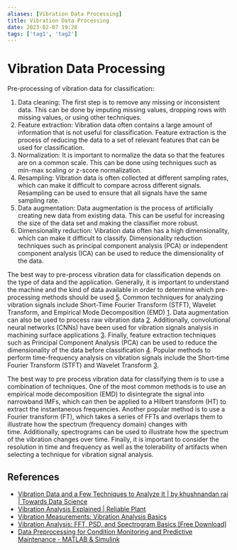 ```yaml
---
aliases: [Vibration Data Processing]
title: Vibration Data Processing
date: 2023-02-07 19:28
tags: ['tag1', 'tag2']
---
```


# Vibration Data Processing

Pre-processing of vibration data for classification:

1. Data cleaning: The first step is to remove any missing or inconsistent data. This can be done by imputing missing values, dropping rows with missing values, or using other techniques.
2. Feature extraction: Vibration data often contains a large amount of information that is not useful for classification. Feature extraction is the process of reducing the data to a set of relevant features that can be used for classification.
3. Normalization: It is important to normalize the data so that the features are on a common scale. This can be done using techniques such as min-max scaling or z-score normalization.
4. Resampling: Vibration data is often collected at different sampling rates, which can make it difficult to compare across different signals. Resampling can be used to ensure that all signals have the same sampling rate.
5. Data augmentation: Data augmentation is the process of artificially creating new data from existing data. This can be useful for increasing the size of the data set and making the classifier more robust.
6. Dimensionality reduction: Vibration data often has a high dimensionality, which can make it difficult to classify. Dimensionality reduction techniques such as principal component analysis (PCA) or independent component analysis (ICA) can be used to reduce the dimensionality of the data.

The best way to pre-process vibration data for classification depends on the type of data and the application. Generally, it is important to understand the machine and the kind of data available in order to determine which pre-processing methods should be used [5](https://www.mathworks.com/help/predmaint/ug/data-preprocessing-for-condition-monitoring-and-predictive-maintenance.html). Common techniques for analyzing vibration signals include Short-Time Fourier Transform (STFT), Wavelet Transform, and Empirical Mode Decomposition (EMD) [1](https://towardsdatascience.com/vibration-data-and-a-few-techniques-to-analyze-it-549f311cd1e9). Data augmentation can also be used to process raw vibration data [2](https://www.mdpi.com/1424-8220/22/13/4813/pdf). Additionally, convolutional neural networks (CNNs) have been used for vibration signals analysis in machining surface applications [3](https://www.ncbi.nlm.nih.gov/pmc/articles/PMC8201341). Finally, feature extraction techniques such as Principal Component Analysis (PCA) can be used to reduce the dimensionality of the data before classification [4](https://www.researchgate.net/publication/343185122_Pre-processing_for_vibration_signals_features_extraction_and_selection_in_real_time_investigating_of_CNC_tool_wear). Popular methods to perform time-frequency analysis on vibration signals include the Short-time Fourier Transform (STFT) and Wavelet Transform [3](https://towardsdatascience.com/vibration-data-and-a-few-techniques-to-analyze-it-549f311cd1e9).

The best way to pre process vibration data for classifying them is to use a combination of techniques. One of the most common methods is to use an empirical mode decomposition (EMD) to disintegrate the signal into narrowband IMFs, which can then be applied to a Hilbert transform (HT) to extract the instantaneous frequencies. Another popular method is to use a Fourier transform (FT), which takes a series of FFTs and overlaps them to illustrate how the spectrum (frequency domain) changes with time. Additionally, spectrograms can be used to illustrate how the spectrum of the vibration changes over time. Finally, it is important to consider the resolution in time and frequency as well as the tolerability of artifacts when selecting a technique for vibration signal analysis.

## References

- [Vibration Data and a Few Techniques to Analyze It | by khushnandan rai | Towards Data Science](https://towardsdatascience.com/vibration-data-and-a-few-techniques-to-analyze-it-549f311cd1e9)
- [Vibration Analysis Explained | Reliable Plant](https://www.reliableplant.com/vibration-analysis-31569)
- [Vibration Measurements: Vibration Analysis Basics](https://blog.endaq.com/vibration-measurements-vibration-analysis-basics)
- [Vibration Analysis: FFT, PSD, and Spectrogram Basics [Free Download]](https://blog.endaq.com/vibration-analysis-fft-psd-and-spectrogram)
- [Data Preprocessing for Condition Monitoring and Predictive Maintenance - MATLAB & Simulink](https://www.mathworks.com/help/predmaint/ug/data-preprocessing-for-condition-monitoring-and-predictive-maintenance.html)
